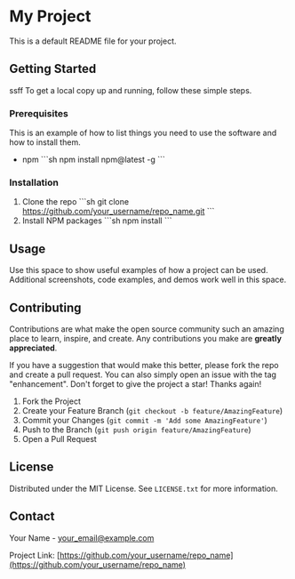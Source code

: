 # My Project

This is a default README file for your project.

## Getting Started
ssff
To get a local copy up and running, follow these simple steps.

### Prerequisites

This is an example of how to list things you need to use the software and how to install them.
* npm
  \`\`\`sh
  npm install npm@latest -g
  \`\`\`

### Installation

1. Clone the repo
   \`\`\`sh
   git clone https://github.com/your_username/repo_name.git
   \`\`\`
2. Install NPM packages
   \`\`\`sh
   npm install
   \`\`\`

## Usage

Use this space to show useful examples of how a project can be used. Additional screenshots, code examples, and demos work well in this space.

## Contributing

Contributions are what make the open source community such an amazing place to learn, inspire, and create. Any contributions you make are **greatly appreciated**.

If you have a suggestion that would make this better, please fork the repo and create a pull request. You can also simply open an issue with the tag "enhancement".
Don't forget to give the project a star! Thanks again!

1. Fork the Project
2. Create your Feature Branch (`git checkout -b feature/AmazingFeature`)
3. Commit your Changes (`git commit -m 'Add some AmazingFeature'`)
4. Push to the Branch (`git push origin feature/AmazingFeature`)
5. Open a Pull Request

## License

Distributed under the MIT License. See `LICENSE.txt` for more information.

## Contact

Your Name - your_email@example.com

Project Link: [https://github.com/your_username/repo_name](https://github.com/your_username/repo_name)
